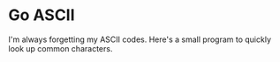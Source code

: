 # Go ASCII
I'm always forgetting my ASCII codes. Here's a small program to quickly look up common characters.

